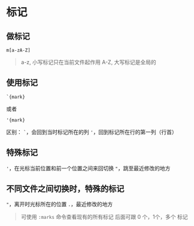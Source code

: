 ﻿标记
====

做标记
----
	m[a-zA-Z]

> a-z, 小写标记只在当前文件起作用 
  A-Z, 大写标记是全局的

使用标记
----
	`{mark}
或者

	'{mark}

区别：
`` ` ``，会回到当时标记所在的列
`'`，回到标记所在行的第一列（行首）

特殊标记 
----
`'`，在光标当前位置和前一个位置之间来回切换
`"`，跳至最近修改的地方

不同文件之间切换时，特殊的标记
----
`"`，离开时光标所在的位置
`.`，最近修改的地方

> 可使用 `:marks` 命令查看现有的所有标记
后面可跟 0 个，1个，多个 标记
